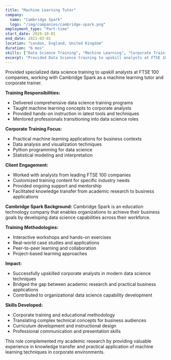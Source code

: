 ```yaml
---
title: "Machine Learning Tutor"
company:
  name: "Cambridge Spark"
  logo: "/img/companies/cambridge-spark.png"
employment_type: "Part-time"
start_date: 2020-10-01
end_date: 2021-03-01
location: "London, England, United Kingdom"
duration: "6 mos"
skills: ["Data Science Training", "Machine Learning", "Corporate Training", "Python", "Teaching", "Mentoring"]
excerpt: "Provided Data Science training to upskill analysts at FTSE 100 companies. This included the latest tools and techniques to equip individuals with the necessary skills."
---
```


Provided specialized data science training to upskill analysts at FTSE 100 companies, working with Cambridge Spark as a machine learning tutor and corporate trainer.

**Training Responsibilities:**
- Delivered comprehensive data science training programs
- Taught machine learning concepts to corporate analysts
- Provided hands-on instruction in latest tools and techniques
- Mentored professionals transitioning into data science roles

**Corporate Training Focus:**
- Practical machine learning applications for business contexts
- Data analysis and visualization techniques
- Python programming for data science
- Statistical modeling and interpretation

**Client Engagement:**
- Worked with analysts from leading FTSE 100 companies
- Customized training content for specific industry needs
- Provided ongoing support and mentorship
- Facilitated knowledge transfer from academic research to business applications

**Cambridge Spark Background:**
Cambridge Spark is an education technology company that enables organizations to achieve their business goals by developing data science capabilities across their workforce.

**Training Methodologies:**
- Interactive workshops and hands-on exercises
- Real-world case studies and applications
- Peer-to-peer learning and collaboration
- Project-based learning approaches

**Impact:**
- Successfully upskilled corporate analysts in modern data science techniques
- Bridged the gap between academic research and practical business applications
- Contributed to organizational data science capability development

**Skills Developed:**
- Corporate training and educational methodology
- Translating complex technical concepts for business audiences
- Curriculum development and instructional design
- Professional communication and presentation skills

This role complemented my academic research by providing valuable experience in knowledge transfer and practical application of machine learning techniques in corporate environments.